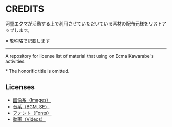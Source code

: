 # CREDITS

河童エクマが活動する上で利用させていただいている素材の配布元様をリストアップします。

※ 敬称略で記載します

---

A repository for license list of material that using on Ecma Kawarabe's activities.

\* The honorific title is omitted.

## Licenses

- [画像系（Images）](/images.md)
- [音系（BGM, SE）](/sounds.md)
- [フォント（Fonts）](/fonts.md)
- [動画（Videos）](/videos.md)
